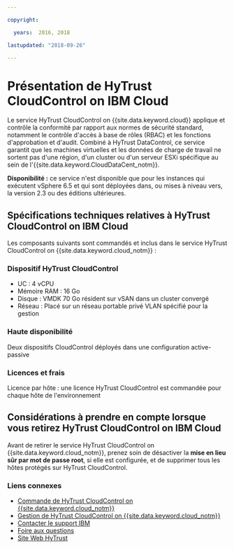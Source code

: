 ```yaml
---

copyright:

  years:  2016, 2018

lastupdated: "2018-09-26"

---
```


# Présentation de HyTrust CloudControl on IBM Cloud

Le service HyTrust CloudControl on {{site.data.keyword.cloud}} applique et contrôle la conformité par rapport aux normes de sécurité standard, notamment le contrôle d'accès à base de rôles (RBAC) et les fonctions d'approbation et d'audit. Combiné à HyTrust DataControl, ce service garantit que les machines virtuelles et les données de charge de travail ne sortent pas d'une région, d'un cluster ou d'un serveur ESXi spécifique au sein de l'{{site.data.keyword.CloudDataCent_notm}}.

**Disponibilité :** ce service n'est disponible que pour les instances qui exécutent vSphere 6.5 et qui sont déployées dans, ou mises à niveau vers, la version 2.3 ou des éditions ultérieures.

## Spécifications techniques relatives à HyTrust CloudControl on IBM Cloud

Les composants suivants sont commandés et inclus dans le service HyTrust CloudControl on {{site.data.keyword.cloud_notm}} :

### Dispositif HyTrust CloudControl

* UC : 4 vCPU
* Mémoire RAM : 16 Go
* Disque : VMDK 70 Go résident sur vSAN dans un cluster convergé
* Réseau : Placé sur un réseau portable privé VLAN spécifié pour la gestion

### Haute disponibilité

Deux dispositifs CloudControl déployés dans une configuration active-passive

### Licences et frais

Licence par hôte : une licence HyTrust CloudControl est commandée pour chaque hôte de l'environnement

## Considérations à prendre en compte lorsque vous retirez HyTrust CloudControl on IBM Cloud

Avant de retirer le service HyTrust CloudControl on {{site.data.keyword.cloud_notm}}, prenez soin de désactiver la **mise en lieu sûr par mot de passe root**, si elle est configurée, et de supprimer tous les hôtes protégés sur HyTrust CloudControl.

### Liens connexes

* [Commande de HyTrust CloudControl on {{site.data.keyword.cloud_notm}}](htcc_ordering.html)
* [Gestion de HyTrust CloudControl on {{site.data.keyword.cloud_notm}}](managinghtcc.html)
* [Contacter le support IBM](../vmonic/trbl_support.html)
* [Foire aux questions](../vmonic/faq.html)
* [Site Web HyTrust](https://www.hytrust.com/)
